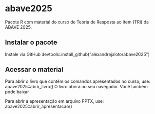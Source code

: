 # abave2025

Pacote R com material do curso de Teoria de Resposta ao Item (TRI) da ABAVE 2025.

## Instalar o pacote

Instale via GitHub
devtools::install_github("alexandrejaloto/abave2025")

## Acessar o material

Para abrir o livro que contém os comandos apresentados no curso, use:
abave2025::abrir_livro()
O livro abrirá no seu navegador. Você também pode baixar 

Para abrir a apresentação em arquivo PPTX, use:
abave2025::abrir_apresentacao()
